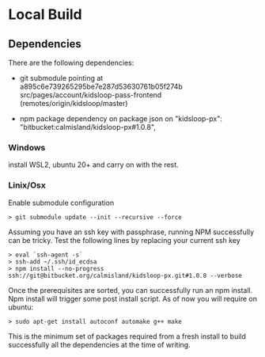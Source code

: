 # Local Build

## Dependencies

There are the following dependencies:
- git submodule pointing at 
 a895c6e739265295be7e287d53630761b05f274b src/pages/account/kidsloop-pass-frontend (remotes/origin/kidsloop/master)

- npm package dependency on package json on 
  "kidsloop-px": "bitbucket:calmisland/kidsloop-px#1.0.8",

### Windows

install WSL2, ubuntu 20+ and carry on with the rest.

### Linix/Osx

Enable submodule configuration

```
> git submodule update --init --recursive --force
```

Assuming you have an ssh key with passphrase, running NPM successfully can be tricky.
Test the following lines by replacing your current ssh key

```
> eval `ssh-agent -s`
> ssh-add ~/.ssh/id_ecdsa
> npm install --no-progress ssh://git@bitbucket.org/calmisland/kidsloop-px.git#1.0.8 --verbose
```

Once the prerequisites are sorted, you can successfully run an npm install.
Npm install will trigger some post install script.
As of now you will require on ubuntu:
```
> sudo apt-get install autoconf automake g++ make
```

This is the minimum set of packages required from a fresh install to build successfully all the dependencies at the time of writing.

